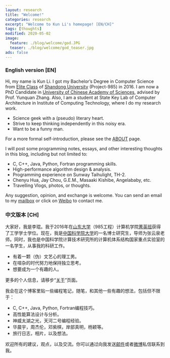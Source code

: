 ```yaml
---
layout: research
title: "Welcome!"
categories: research
excerpt: "Welcome to Kun Li's homepage! [EN/CH]"
tags: [thoughts]
modified: 2020-05-02
image:
  feature: ./blog/welcome/god.JPG
  teaser: ./blog/welcome/god_teaser.jpg
ads: false  
---
```


### English version [EN]

Hi, my name is Kun Li. I got my Bachelor’s Degree in Computer Science from [Elite Class][elite] of [Shandong University][sdu] (Project-985) in 2016. I am now a PhD Candidate in [University of Chinese Academy of Sciences][ucas], advised by Prof. Yunquan Zhang. Also, I am a student at State Key Lab of Computer Architecture in Institute of Computing Technology, where I do my research work.
* Science geek with a (pseudo) literary heart.
* Strive to keep thinking independently in this noisy era.
* Want to be a funny man.

For a more formal self-introduction, please see the [ABOUT][about] page.

I will post some programming notes, essays, and other interesting thoughts in this blog, including but not limited to:
* C, C++, Java, Python, Fortran programming skills.
* High-performance algorithm design & analysis.
* Programming experience on Sunway Taihulight, TH-2.
* Chenyu Hua, Jay Chou, G.E.M., Masaaki Kishibe, Angelababy, etc.
* Travelling Vlogs, photos, or thoughts.

Any suggestion, opinion, and exchange is welcome. You can send an email to my [mailbox][about] or click on [Weibo][weibo] to contact me.


### 中文版本 [CH]
大家好，我是李琨。我于2016年在[山东大学][sdu]（985工程）计算机学院[菁英班][elite]获得了工学学士学位。现在，我是[中国科学院大学][ucas]的一名博士研究生，导师为张云泉老师。同时，我也是中国科学院计算技术研究所的计算机体系结构国家重点实验室的一名学生，从事我的科研工作。

* 有着一颗（伪）文艺心的理工男。
* 在喧杂的时代努力地保持独立思考。
* 想要成为一个有趣的人。

更多的个人信息，请移步“[关于][about]”页面。

我会在这个博客里贴一些编程笔记，随笔，和其他一些有趣的想法，包括但不限于：

* C, C++, Java, Python, Fortran编程技巧。
* 高性能算法设计与分析。
* 神威太湖之光，天河二号编程经验。
* 华晨宇，周杰伦，邓紫棋，岸部真明，杨颖等。
* 旅行日志，相片，以及想法。

欢迎所有的建议，观点，以及交流。你可以通过向我发送[邮件][about]或者[微博][weibo]私信联系到我。

[elite]:     https://www.cs.sdu.edu.cn/jxjg/jyb.htm
[ucas]:      https://www.ucas.ac.cn/
[sdu]:       https://www.sdu.edu.cn/
[about]:     https://www.likun.tech/about/
[weibo]:     https://weibo.com/2350107911/profile?topnav=1&wvr=6&is_all=1
